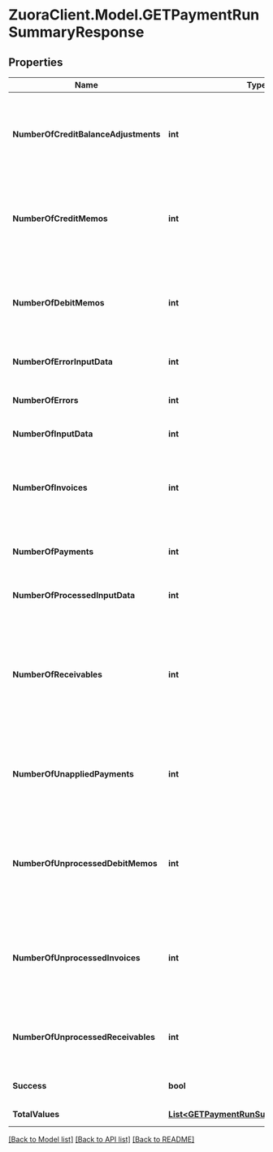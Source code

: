 # ZuoraClient.Model.GETPaymentRunSummaryResponse

## Properties

Name | Type | Description | Notes
------------ | ------------- | ------------- | -------------
**NumberOfCreditBalanceAdjustments** | **int** | **Note:** This field is only available if you have the Credit Balance feature enabled.  The number of credit balance adjustments that are successfully processed in the payment run.  | [optional] 
**NumberOfCreditMemos** | **int** | **Note:** This field is only available if you have the Invoice Settlement feature enabled.  The total number of credit memos that are successfully processed in the payment run.  | [optional] 
**NumberOfDebitMemos** | **int** | **Note:** This field is only available if you have the Invoice Settlement feature enabled.  The total number of debit memos that are picked up for processing in the payment run.  | [optional] 
**NumberOfErrorInputData** | **int** | The number of input data that are processed with errors.  | [optional] 
**NumberOfErrors** | **int** | The number of payments with the status of &#x60;Error&#x60; and &#x60;Processing&#x60;.  | [optional] 
**NumberOfInputData** | **int** | The total number of input data.  | [optional] 
**NumberOfInvoices** | **int** | **Note:** This field is only available if you have the Invoice Settlement feature enabled.  The total number of invoices that are picked up for processing in the payment run.  | [optional] 
**NumberOfPayments** | **int** | The number of payments that are successfully processed in the payment run.  | [optional] 
**NumberOfProcessedInputData** | **int** | The number of input data that are successfully processed.  | [optional] 
**NumberOfReceivables** | **int** | The total number of receivables that are picked up for processing in the payment run.  The value of this field is the sum of the value of the &#x60;numberOfInvoices&#x60; field and that of the &#x60;numberOfDebitMemos&#x60; field.  | [optional] 
**NumberOfUnappliedPayments** | **int** | **Note:** This field is only available if you have the Invoice Settlement feature enabled.  The number of unapplied payments that are successfully processed in the payment run.  | [optional] 
**NumberOfUnprocessedDebitMemos** | **int** | **Note:** This field is only available if you have the Invoice Settlement feature enabled.  The number of debit memos with remaining positive balances after the payment run is completed.  | [optional] 
**NumberOfUnprocessedInvoices** | **int** | **Note:** This field is only available if you have the Invoice Settlement feature enabled.  The number of invoices with remaining positive balances after the payment run is completed.  | [optional] 
**NumberOfUnprocessedReceivables** | **int** | The number of receivables with remaining positive balances after the payment run is completed.  | [optional] 
**Success** | **bool** | Returns &#x60;true&#x60; if the request was processed successfully.  | [optional] 
**TotalValues** | [**List&lt;GETPaymentRunSummaryTotalValues&gt;**](GETPaymentRunSummaryTotalValues.md) | Container for total values.  | [optional] 

[[Back to Model list]](../README.md#documentation-for-models) [[Back to API list]](../README.md#documentation-for-api-endpoints) [[Back to README]](../README.md)

